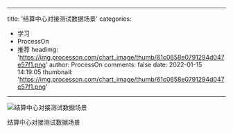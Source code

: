 
---
title: '结算中心对接测试数据场景'
categories: 
 - 学习
 - ProcessOn
 - 推荐
headimg: 'https://img.processon.com/chart_image/thumb/61c0658e0791294d047e57f1.png'
author: ProcessOn
comments: false
date: 2022-01-15 14:19:05
thumbnail: 'https://img.processon.com/chart_image/thumb/61c0658e0791294d047e57f1.png'
---

<div>   
<img class="thumb" alt="结算中心对接测试数据场景" src="https://img.processon.com/chart_image/thumb/61c0658e0791294d047e57f1.png" referrerpolicy="no-referrer">
<p>结算中心对接测试数据场景</p>  
</div>
            